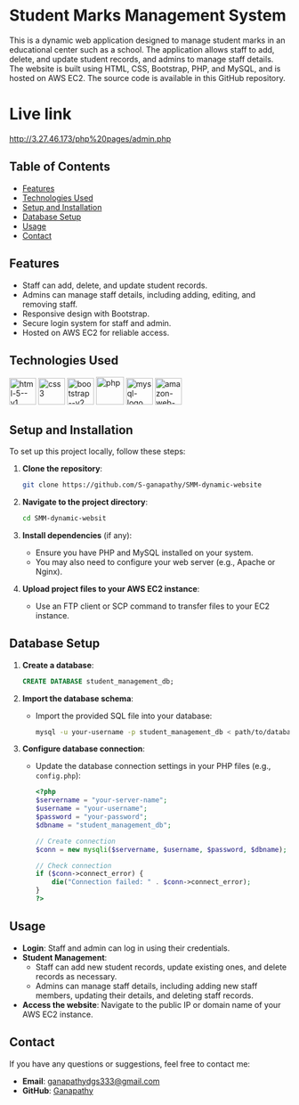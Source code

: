 
# Student Marks Management System

This is a dynamic web application designed to manage student marks in an educational center such as a school. The application allows staff to add, delete, and update student records, and admins to manage staff details. The website is built using HTML, CSS, Bootstrap, PHP, and MySQL, and is hosted on AWS EC2. The source code is available in this GitHub repository.

# Live link
http://3.27.46.173/php%20pages/admin.php

## Table of Contents

- [Features](#features)
- [Technologies Used](#technologies-used)
- [Setup and Installation](#setup-and-installation)
- [Database Setup](#database-setup)
- [Usage](#usage)
- [Contact](#contact)

## Features

- Staff can add, delete, and update student records.
- Admins can manage staff details, including adding, editing, and removing staff.
- Responsive design with Bootstrap.
- Secure login system for staff and admin.
- Hosted on AWS EC2 for reliable access.

## Technologies Used

 <img width="48" height="48" src="https://img.icons8.com/color/48/html-5--v1.png" alt="html-5--v1"/> <img width="48" height="48" src="https://img.icons8.com/color/48/css3.png" alt="css3"/> <img width="48" height="48" src="https://img.icons8.com/color/48/bootstrap--v2.png" alt="bootstrap--v2"/> <img width="50" height="50" src="https://img.icons8.com/ios/50/php.png" alt="php"/>    <img width="48" height="48" src="https://img.icons8.com/color/48/mysql-logo.png" alt="mysql-logo"/>     <img width="48" height="48" src="https://img.icons8.com/color/48/amazon-web-services.png" alt="amazon-web-services"/>

## Setup and Installation

To set up this project locally, follow these steps:

1. **Clone the repository**:
    ```bash
    git clone https://github.com/S-ganapathy/SMM-dynamic-website
    ```

2. **Navigate to the project directory**:
    ```bash
    cd SMM-dynamic-websit
    ```

3. **Install dependencies** (if any):
    - Ensure you have PHP and MySQL installed on your system.
    - You may also need to configure your web server (e.g., Apache or Nginx).

4. **Upload project files to your AWS EC2 instance**:
    - Use an FTP client or SCP command to transfer files to your EC2 instance.

## Database Setup

1. **Create a database**:
    ```sql
    CREATE DATABASE student_management_db;
    ```

2. **Import the database schema**:
    - Import the provided SQL file into your database:
      ```bash
      mysql -u your-username -p student_management_db < path/to/database.sql
      ```

3. **Configure database connection**:
    - Update the database connection settings in your PHP files (e.g., `config.php`):
      ```php
      <?php
      $servername = "your-server-name";
      $username = "your-username";
      $password = "your-password";
      $dbname = "student_management_db";

      // Create connection
      $conn = new mysqli($servername, $username, $password, $dbname);

      // Check connection
      if ($conn->connect_error) {
          die("Connection failed: " . $conn->connect_error);
      }
      ?>
      ```

## Usage

- **Login**: Staff and admin can log in using their credentials.
- **Student Management**:
  - Staff can add new student records, update existing ones, and delete records as necessary.
  - Admins can manage staff details, including adding new staff members, updating their details, and deleting staff records.
- **Access the website**: Navigate to the public IP or domain name of your AWS EC2 instance.


## Contact

If you have any questions or suggestions, feel free to contact me:

- **Email**: ganapathydgs333@gmail.com
- **GitHub**: [Ganapathy](https://github.com/S-ganapathy)

